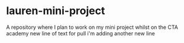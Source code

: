 # lauren-mini-project
A repository where I plan to work on my mini project whilst on the CTA academy
new line of text for pull 
i'm adding another new line 